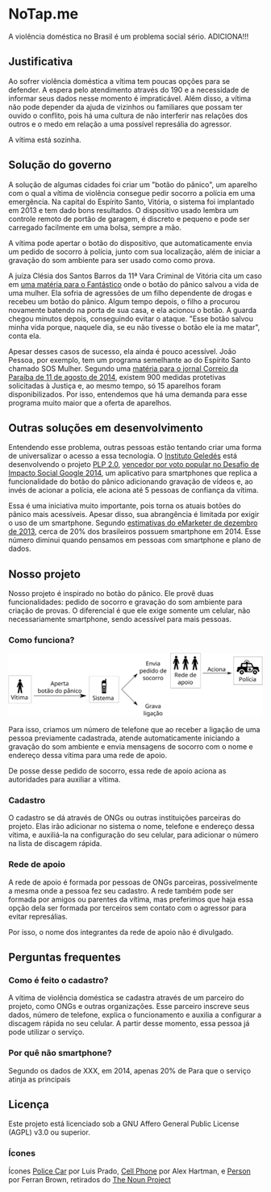 # NoTap.me

A violência doméstica no Brasil é um problema social sério. ADICIONA!!!

## Justificativa

Ao sofrer violência doméstica a vítima tem poucas opções para se defender.
A espera pelo atendimento através do 190 e a necessidade de informar seus dados
nesse momento é impraticável. Além disso, a vítima não pode depender da ajuda
de vizinhos ou familiares que possam ter ouvido o conflito, pois há uma cultura
de não interferir nas relações dos outros e o medo em relação a uma possível
represália do agressor.

A vítima está sozinha.

## Solução do governo

A solução de algumas cidades foi criar um "botão do pânico", um aparelho com o
qual a vítima de violência consegue pedir socorro a polícia em uma emergência.
Na capital do Espírito Santo, Vitória, o sistema foi implantado em 2013 e tem
dado bons resultados. O dispositivo usado lembra um controle remoto de portão
de garagem, é discreto e pequeno e pode ser carregado facilmente em uma bolsa,
sempre a mão.  

A vítima pode apertar o botão do dispositivo, que automaticamente envia um
pedido de socorro à polícia, junto com sua localização, além de iniciar a
gravação do som ambiente para ser usado como como prova.

A juíza Clésia dos Santos Barros da 11ª Vara Criminal de Vitória cita um caso
em [uma matéria para o Fantástico][mulher-agredida-filho] onde o botão do
pânico salvou a vida de uma mulher. Ela sofria de agressões de um filho
dependente de drogas e recebeu um botão do pânico. Algum tempo depois, o filho
a procurou novamente batendo na porta de sua casa, e ela acionou o botão. A
guarda chegou minutos depois, conseguindo evitar o ataque. "Esse botão salvou
minha vida porque, naquele dia, se eu não tivesse o botão ele ia me matar",
conta ela.

Apesar desses casos de sucesso, ela ainda é pouco acessível. João Pessoa, por
exemplo, tem um programa semelhante ao do Espírito Santo chamado SOS Mulher.
Segundo uma [matéria para o jornal Correio da Paraíba de 11 de agosto de
2014][correio-da-paraiba], existem 900 medidas protetivas solicitadas à Justiça
e, ao mesmo tempo, só 15 aparelhos foram disponibilizados. Por isso, entendemos
que há uma demanda para esse programa muito maior que a oferta de aparelhos.

## Outras soluções em desenvolvimento

Entendendo esse problema, outras pessoas estão tentando criar uma forma de
universalizar o acesso a essa tecnologia. O [Instituto Geledés][geledes] está
desenvolvendo o projeto [PLP 2.0][plp-20], [vencedor por voto popular no
Desafio de Impacto Social Google 2014][vencedor-google], um aplicativo para
smartphones que replica a funcionalidade do botão do pânico adicionando
gravação de vídeos e, ao invés de acionar a polícia, ele aciona até 5 pessoas
de confiança da vítima.

Essa é uma iniciativa muito importante, pois torna os atuais botões do pânico
mais acessíveis. Apesar disso, sua abrangência é limitada por exigir o uso de
um smartphone. Segundo [estimativas do eMarketer de dezembro de
2013][uso-smartphone], cerca de 20% dos brasileiros possuem smartphone em 2014.
Esse número diminui quando pensamos em pessoas com smartphone e plano de
dados.

## Nosso projeto

Nosso projeto é inspirado no botão do pânico. Ele provê duas funcionalidades:
pedido de socorro e gravação do som ambiente para criação de provas. O
diferencial é que ele exige somente um celular, não necessariamente smartphone,
sendo acessível para mais pessoas.

### Como funciona?

![Como funciona](como-funciona.svg)

Para isso, criamos um número de telefone que ao receber a ligação de uma pessoa
previamente cadastrada, atende automaticamente iniciando a gravação do som
ambiente e envia mensagens de socorro com o nome e endereço dessa vítima para
uma rede de apoio.

De posse desse pedido de socorro, essa rede de apoio aciona as autoridades para
auxiliar a vítima.

### Cadastro

O cadastro se dá através de ONGs ou outras instituições parceiras do projeto.
Elas irão adicionar no sistema o nome, telefone e endereço dessa vítima, e
auxiliá-la na configuração do seu celular, para adicionar o número na lista de
discagem rápida.

### Rede de apoio

A rede de apoio é formada por pessoas de ONGs parceiras, possivelmente a mesma
onde a pessoa fez seu cadastro. A rede também pode ser formada por amigos ou
parentes da vítima, mas preferimos que haja essa opção dela ser formada por
terceiros sem contato com o agressor para evitar represálias.

Por isso, o nome dos integrantes da rede de apoio não é divulgado.

## Perguntas frequentes

### Como é feito o cadastro?

A vítima de violência doméstica se cadastra através de um parceiro do projeto,
como ONGs e outras organizações. Esse parceiro inscreve seus dados, número de
telefone, explica o funcionamento e auxilia a configurar a discagem rápida no
seu celular. A partir desse momento, essa pessoa já pode utilizar o serviço.

### Por quê não smartphone?

Segundo os dados de XXX, em 2014, apenas 20% de 
Para que o serviço atinja as principais 

## Licença

Este projeto está licenciado sob a GNU Affero General Public License (AGPL)
v3.0 ou superior.

### Ícones

Ícones [Police Car][tnp-29232] por Luis Prado, [Cell Phone][tnp-3204] por Alex
Hartman, e [Person][tnp-12133] por Ferran Brown, retirados do [The Noun
Project][tnp]

[plp-20]: http://www.plp20.org.br/
[geledes]: http://www.geledes.org.br/
[vencedor-google]: https://desafiosocial.withgoogle.com/brazil2014
[ii-hackathon]: http://edemocracia.camara.gov.br/web/hackathon-de-genero-e-cidadania/inicio#.VHcr0lzN-kB
[mulher-agredida-filho]: http://g1.globo.com/fantastico/noticia/2014/09/mulher-agredida-pelo-proprio-filho-so-tem-paz-apos-receber-botao-do-panico.html
[correio-da-paraiba]: http://portalcorreio.uol.com.br/noticias/policia/seguranca/2014/08/11/NWS,244558,8,409,NOTICIAS,2190-BAYEUX-CABEDELO-RECEBEM-APARELHOS-PROGRAMA-SOS-MULHER.aspx
[uso-smartphone]: http://idgnow.com.br/blog/circuito/2014/01/22/base-de-usuarios-de-smartphones-na-america-latina-vai-aumentar-283-em-2014/
[cunhada-assassinada]: http://g1.globo.com/pb/paraiba/noticia/2014/11/professora-e-assassinada-na-pb-e-suspeito-diz-ser-ex-cunhado-da-vitima.html
[tnp]: http://thenounproject.com
[tnp-29232]: http://thenounproject.com/term/police-car/29232/
[tnp-3204]: http://thenounproject.com/term/cell-phone/3204/
[tnp-12133]: http://thenounproject.com/term/person/12133/
